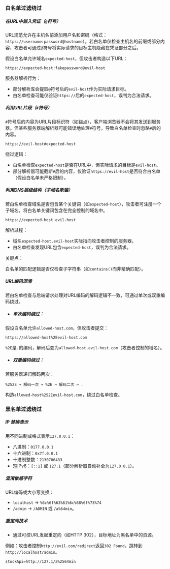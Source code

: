 ### 白名单过滤绕过

##### 在URL中嵌入凭证（`@`符号）

URL规范允许在主机名前添加用户名和密码（格式：`https://username:password@hostname`）。若白名单仅检查主机名的前缀或部分内容，攻击者可通过`@`符号将实际请求的目标主机隐藏在凭证部分之后。

假设白名单允许域名`expected-host`，但攻击者构造以下URL：

```
https://expected-host:fakepassword@evil-host
```

服务器解析行为：
- 部分解析库会提取`@`符号后的`evil-host`作为实际请求目标。
- 白名单检查可能仅验证`https://`后的`expected-host`，误判为合法请求。

##### 利用URL片段（`#`符号）

`#`符号后的内容为URL片段标识符（如锚点），客户端浏览器不会将其发送到服务器。但某些服务器端解析器可能错误地处理`#`符号，导致白名单检查时忽略`#`后的内容。

```
https://evil-host#expected-host
```

绕过逻辑：
- 白名单检查`expected-host`是否在URL中，但实际请求的目标是`evil-host`。
- 部分解析器可能截断`#`后的内容，仅验证`https://evil-host`是否符合白名单（假设白名单未严格限制）。

##### 利用DNS层级结构（子域名欺骗）

若白名单检查域名是否包含某个关键词（如`expected-host`），攻击者可注册一个子域名，将白名单关键词包含在完全控制的域名中。

```
https://expected-host.evil-host
```

解析过程：
- 域名`expected-host.evil-host`实际指向攻击者控制的服务器。
- 白名单检查发现URL包含`expected-host`，误判为合法请求。

关键点：

白名单的匹配逻辑是否仅检查子字符串（如`contains()`而非精确匹配）。

##### URL编码混淆

若白名单检查与后端请求处理对URL编码的解码逻辑不一致，可通过单次或双重编码绕过。

- ##### 单次编码绕过：

假设白名单允许`allowed-host.com`，但攻击者提交：

```
https://allowed-host%2Eevil-host.com
```

`%2E`是`.`的编码，解码后变为`allowed-host.evil-host.com`（攻击者控制的域名）。

- ##### 双重编码绕过：

若服务器递归解码两次：

```
%252E → 解码一次 → %2E → 解码二次 → .
```

构造`allowed-host%252Eevil-host.com`，绕过白名单检查。

### 黑名单过滤绕过

##### IP 替换表示

用不同进制或格式表示`127.0.0.1`：

- 八进制：`0177.0.0.1`
- 十六进制：`0x7f.0.0.1`
- 十进制整数：`2130706433`
- 短IPv6：`[::1]` 或 `127.1`（部分解析器自动补全为`127.0.0.1`）。

##### 混淆敏感字符

URL编码或大小写变换：

- `localhost` → `%6c%6f%63%61%6c%68%6f%73%74`
- `/admin` → `/ADMIN` 或 `/a%64min`。

##### 重定向技术

- 通过可控URL发起重定向（如HTTP 302），目标地址为黑名单中的资源。

例如：攻击者控制`http://evil.com/redirect`返回`302 Found`，跳转到`http://localhost/admin`。

```
stockApi=http://127.1/a%2564min
```

